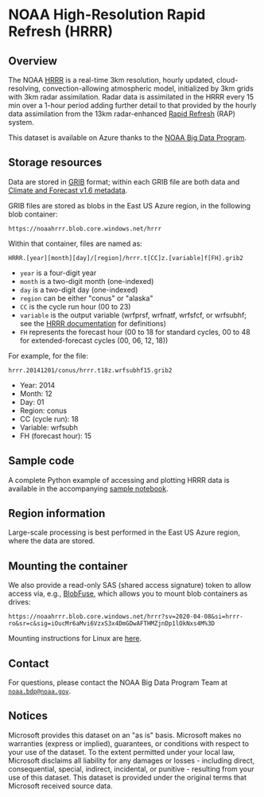 # NOAA High-Resolution Rapid Refresh (HRRR)

## Overview

The NOAA [HRRR](https://www.nco.ncep.noaa.gov/pmb/products/hrrr/) is a real-time 3km resolution, hourly updated, cloud-resolving, convection-allowing atmospheric model, initialized by 3km grids with 3km radar assimilation. Radar data is assimilated in the HRRR every 15 min over a 1-hour period adding further detail to that provided by the hourly data assimilation from the 13km radar-enhanced [Rapid Refresh](https://rapidrefresh.noaa.gov/) (RAP) system.

This dataset is available on Azure thanks to the [NOAA Big Data Program](https://www.noaa.gov/organization/information-technology/big-data-program).


## Storage resources

Data are stored in [GRIB](https://en.wikipedia.org/wiki/GRIB) format; within each GRIB file are both data and [Climate and Forecast v1.6 metadata](http://cfconventions.org/cf-conventions/v1.6.0/cf-conventions.html).

GRIB files are stored as blobs in the East US Azure region, in the following blob container:

`https://noaahrrr.blob.core.windows.net/hrrr`

Within that container, files are named as:

`HRRR.[year][month][day]/[region]/hrrr.t[CC]z.[variable]f[FH].grib2`

* `year` is a four-digit year
* `month` is a two-digit month (one-indexed)
* `day` is a two-digit day (one-indexed)
* `region` can be either "conus" or "alaska"
* `CC` is the cycle run hour (00 to 23)
* `variable` is the output variable (wrfprsf, wrfnatf, wrfsfcf, or wrfsubhf; see the [HRRR documentation](https://www.nco.ncep.noaa.gov/pmb/products/hrrr/) for definitions)
* `FH` represents the forecast hour (00 to 18 for standard cycles, 00 to 48 for extended-forecast cycles (00, 06, 12, 18))

For example, for the file:

`hrrr.20141201/conus/hrrr.t18z.wrfsubhf15.grib2`

* Year: 2014
* Month: 12
* Day: 01
* Region: conus
* CC (cycle run): 18
* Variable: wrfsubh
* FH (forecast hour): 15


## Sample code

A complete Python example of accessing and plotting HRRR data is available in the accompanying [sample notebook](https://nbviewer.jupyter.org/github/microsoft/AIforEarthDataSets/blob/main/data/noaa-hrrr.ipynb).


## Region information

Large-scale processing is best performed in the East US Azure region, where the data are stored.


## Mounting the container

We also provide a read-only SAS (shared access signature) token to allow access via, e.g., [BlobFuse](https://github.com/Azure/azure-storage-fuse), which allows you to mount blob containers as drives:

`https://noaahrrr.blob.core.windows.net/hrrr?sv=2020-04-08&si=hrrr-ro&sr=c&sig=iOucMr6aMvi6VzxS3x4DmGDwAFTHMZjnDp1lOkNxs4M%3D`

Mounting instructions for Linux are [here](https://docs.microsoft.com/en-us/azure/storage/blobs/storage-how-to-mount-container-linux).


## Contact

For questions, please contact the NOAA Big Data Program Team at [`noaa.bdp@noaa.gov`](mailto:noaa.bdp@noaa.gov?subject=azure%20hrrr%20question).


## Notices

Microsoft provides this dataset on an "as is" basis.  Microsoft makes no warranties (express or implied), guarantees, or conditions with respect to your use of the dataset.  To the extent permitted under your local law, Microsoft disclaims all liability for any damages or losses - including direct, consequential, special, indirect, incidental, or punitive - resulting from your use of this dataset.  This dataset is provided under the original terms that Microsoft received source data.
